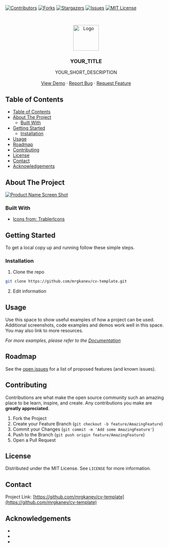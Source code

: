 <!--
*** Thanks for checking out this README Template. If you have a suggestion that would
*** make this better, please fork the repo and create a pull request or simply open
*** an issue with the tag "enhancement".
*** Thanks again! Now go create something AMAZING! :D
***
***
***
*** To avoid retyping too much info. Do a search and replace for the following:
*** github_username, repo, twitter_handle, email
-->





<!-- PROJECT SHIELDS -->
<!--
*** I'm using markdown "reference style" links for readability.
*** Reference links are enclosed in brackets [ ] instead of parentheses ( ).
*** See the bottom of this document for the declaration of the reference variables
*** for contributors-url, forks-url, etc. This is an optional, concise syntax you may use.
*** https://www.markdownguide.org/basic-syntax/#reference-style-links
-->
[![Contributors][contributors-shield]][contributors-url]
[![Forks][forks-shield]][forks-url]
[![Stargazers][stars-shield]][stars-url]
[![Issues][issues-shield]][issues-url]
[![MIT License][license-shield]][license-url]



<!-- PROJECT LOGO -->
<br />
<p align="center">
  <a href="https://github.com/mrgkanev/cv-template">
    <img src="images/logo.png" alt="Logo" width="80" height="80">
  </a>

  <h3 align="center">YOUR_TITLE</h3>

  <p align="center">
    YOUR_SHORT_DESCRIPTION
    <br />
    <br />
    <a href="https://github.com/mrgkanev/cv-template">View Demo</a>
    ·
    <a href="https://github.com/mrgkanev/cv-template/issues">Report Bug</a>
    ·
    <a href="https://github.com/mrgkanev/cv-template/issues">Request Feature</a>
  </p>
</p>



<!-- TABLE OF CONTENTS -->
## Table of Contents

- [Table of Contents](#table-of-contents)
- [About The Project](#about-the-project)
  - [Built With](#built-with)
- [Getting Started](#getting-started)
  - [Installation](#installation)
- [Usage](#usage)
- [Roadmap](#roadmap)
- [Contributing](#contributing)
- [License](#license)
- [Contact](#contact)
- [Acknowledgements](#acknowledgements)



<!-- ABOUT THE PROJECT -->
## About The Project

[![Product Name Screen Shot][product-screenshot]](https://mrgkanev.github.io/cv-template/)



### Built With

* [Icons from: TrablerIcons](https://tablericons.com/)



<!-- GETTING STARTED -->
## Getting Started

To get a local copy up and running follow these simple steps.

### Installation
 
1. Clone the repo
```sh
git clone https://github.com/mrgkanev/cv-template.git
```
2. Edit information



<!-- USAGE EXAMPLES -->
## Usage

Use this space to show useful examples of how a project can be used. Additional screenshots, code examples and demos work well in this space. You may also link to more resources.

_For more examples, please refer to the [Documentation](https://example.com)_



<!-- ROADMAP -->
## Roadmap

See the [open issues](https://github.com/mrgkanev/cv-template/issues) for a list of proposed features (and known issues).



<!-- CONTRIBUTING -->
## Contributing

Contributions are what make the open source community such an amazing place to be learn, inspire, and create. Any contributions you make are **greatly appreciated**.

1. Fork the Project
2. Create your Feature Branch (`git checkout -b feature/AmazingFeature`)
3. Commit your Changes (`git commit -m 'Add some AmazingFeature'`)
4. Push to the Branch (`git push origin feature/AmazingFeature`)
5. Open a Pull Request



<!-- LICENSE -->
## License

Distributed under the MIT License. See `LICENSE` for more information.



<!-- CONTACT -->
## Contact

Project Link: [https://github.com/mrgkanev/cv-template](https://github.com/mrgkanev/cv-template)



<!-- ACKNOWLEDGEMENTS -->
## Acknowledgements

* []()
* []()
* []()





<!-- MARKDOWN LINKS & IMAGES -->
<!-- https://www.markdownguide.org/basic-syntax/#reference-style-links -->
[contributors-shield]: https://img.shields.io/github/contributors/mrgkanev/cv-template.svg?style=flat-square
[contributors-url]: https://github.com/mrgkanev/cv-template/graphs/contributors
[forks-shield]: https://img.shields.io/github/forks/mrgkanev/cv-template.svg?style=flat-square
[forks-url]: https://github.com/mrgkanev/cv-template/network/members
[stars-shield]: https://img.shields.io/github/stars/mrgkanev/cv-template.svg?style=flat-square
[stars-url]: https://github.com/mrgkanev/cv-template/stargazers
[issues-shield]: https://img.shields.io/github/issues/mrgkanev/cv-template.svg?style=flat-square
[issues-url]: https://github.com/mrgkanev/cv-template/issues
[license-shield]: https://img.shields.io/github/license/mrgkanev/cv-template.svg?style=flat-square
[license-url]: https://github.com/mrgkanev/cv-template/blob/master/LICENSE.txt
[product-screenshot]: images/screenshot.png
